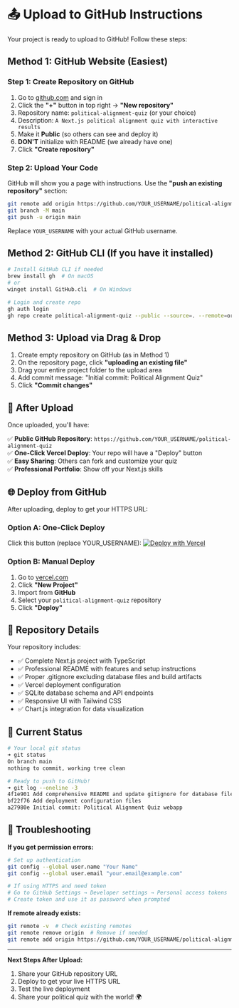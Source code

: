 # 📤 Upload to GitHub Instructions

Your project is ready to upload to GitHub! Follow these steps:

## Method 1: GitHub Website (Easiest)

### Step 1: Create Repository on GitHub
1. Go to [github.com](https://github.com) and sign in
2. Click the **"+"** button in top right → **"New repository"**
3. Repository name: `political-alignment-quiz` (or your choice)
4. Description: `A Next.js political alignment quiz with interactive results`
5. Make it **Public** (so others can see and deploy it)
6. **DON'T** initialize with README (we already have one)
7. Click **"Create repository"**

### Step 2: Upload Your Code
GitHub will show you a page with instructions. Use the **"push an existing repository"** section:

```bash
git remote add origin https://github.com/YOUR_USERNAME/political-alignment-quiz.git
git branch -M main
git push -u origin main
```

Replace `YOUR_USERNAME` with your actual GitHub username.

## Method 2: GitHub CLI (If you have it installed)

```bash
# Install GitHub CLI if needed
brew install gh  # On macOS
# or
winget install GitHub.cli  # On Windows

# Login and create repo
gh auth login
gh repo create political-alignment-quiz --public --source=. --remote=origin --push
```

## Method 3: Upload via Drag & Drop

1. Create empty repository on GitHub (as in Method 1)
2. On the repository page, click **"uploading an existing file"**
3. Drag your entire project folder to the upload area
4. Add commit message: "Initial commit: Political Alignment Quiz"
5. Click **"Commit changes"**

## 🚀 After Upload

Once uploaded, you'll have:

✅ **Public GitHub Repository**: `https://github.com/YOUR_USERNAME/political-alignment-quiz`  
✅ **One-Click Vercel Deploy**: Your repo will have a "Deploy" button  
✅ **Easy Sharing**: Others can fork and customize your quiz  
✅ **Professional Portfolio**: Show off your Next.js skills  

## 🌐 Deploy from GitHub

After uploading, deploy to get your HTTPS URL:

### Option A: One-Click Deploy
Click this button (replace YOUR_USERNAME):
[![Deploy with Vercel](https://vercel.com/button)](https://vercel.com/new/clone?repository-url=https://github.com/YOUR_USERNAME/political-alignment-quiz)

### Option B: Manual Deploy
1. Go to [vercel.com](https://vercel.com)
2. Click **"New Project"**
3. Import from **GitHub**
4. Select your `political-alignment-quiz` repository
5. Click **"Deploy"**

## 📝 Repository Details

Your repository includes:
- ✅ Complete Next.js project with TypeScript
- ✅ Professional README with features and setup instructions
- ✅ Proper .gitignore excluding database files and build artifacts
- ✅ Vercel deployment configuration
- ✅ SQLite database schema and API endpoints
- ✅ Responsive UI with Tailwind CSS
- ✅ Chart.js integration for data visualization

## 🎯 Current Status

```bash
# Your local git status
➜ git status
On branch main
nothing to commit, working tree clean

# Ready to push to GitHub!
➜ git log --oneline -3
4f1e901 Add comprehensive README and update gitignore for database files
bf22f76 Add deployment configuration files
a27980e Initial commit: Political Alignment Quiz webapp
```

## 🔧 Troubleshooting

**If you get permission errors:**
```bash
# Set up authentication
git config --global user.name "Your Name"
git config --global user.email "your.email@example.com"

# If using HTTPS and need token
# Go to GitHub Settings → Developer settings → Personal access tokens
# Create token and use it as password when prompted
```

**If remote already exists:**
```bash
git remote -v  # Check existing remotes
git remote remove origin  # Remove if needed
git remote add origin https://github.com/YOUR_USERNAME/political-alignment-quiz.git
```

---

**Next Steps After Upload:**
1. Share your GitHub repository URL
2. Deploy to get your live HTTPS URL
3. Test the live deployment
4. Share your political quiz with the world! 🌍